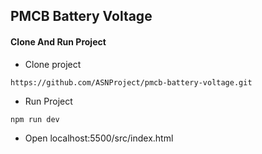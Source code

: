 ## PMCB Battery Voltage

#### Clone And Run Project
- Clone project
```
https://github.com/ASNProject/pmcb-battery-voltage.git
```
- Run Project
```
npm run dev
```
- Open localhost:5500/src/index.html
